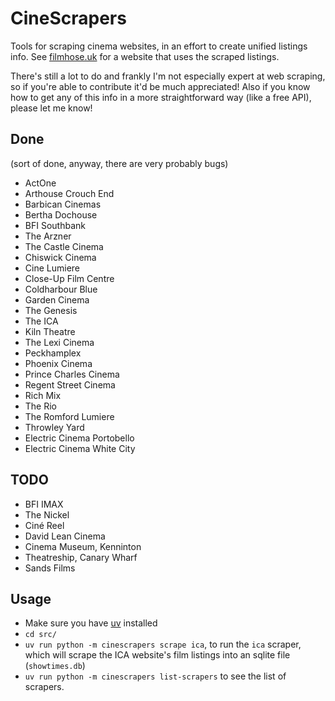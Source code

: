 # CineScrapers

Tools for scraping cinema websites, in an effort to create unified listings
info. See [filmhose.uk](https://filmhose.uk) for a website that uses the
scraped listings.

There's still a lot to do and frankly I'm not especially expert at web
scraping, so if you're able to contribute it'd be much appreciated! Also if you
know how to get any of this info in a more straightforward way (like a free
API), please let me know!

## Done

(sort of done, anyway, there are very probably bugs)

* ActOne
* Arthouse Crouch End
* Barbican Cinemas
* Bertha Dochouse
* BFI Southbank
* The Arzner
* The Castle Cinema
* Chiswick Cinema
* Cine Lumiere
* Close-Up Film Centre
* Coldharbour Blue
* Garden Cinema
* The Genesis
* The ICA
* Kiln Theatre
* The Lexi Cinema
* Peckhamplex
* Phoenix Cinema
* Prince Charles Cinema
* Regent Street Cinema
* Rich Mix
* The Rio
* The Romford Lumiere
* Throwley Yard
* Electric Cinema Portobello
* Electric Cinema White City

## TODO

* BFI IMAX
* The Nickel
* Ciné Reel
* David Lean Cinema
* Cinema Museum, Kenninton
* Theatreship, Canary Wharf
* Sands Films

## Usage

* Make sure you have [uv](https://docs.astral.sh/uv/getting-started/installation/) installed
* `cd src/`
* `uv run python -m cinescrapers scrape ica`, to run the `ica` scraper, which will
  scrape the ICA website's film listings into an sqlite file (`showtimes.db`)
* `uv run python -m cinescrapers list-scrapers` to see the list of scrapers.
